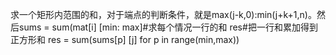 求一个矩形内范围的和，对于端点的判断条件，就是max(j-k,0):min(j+k+1,n)。然后sums = sum(mat[i] [min: max]#求每个情况一行的和 res#把一行和累加得到正方形和 res = sum(sums[p] [j] for p in range(min,max))